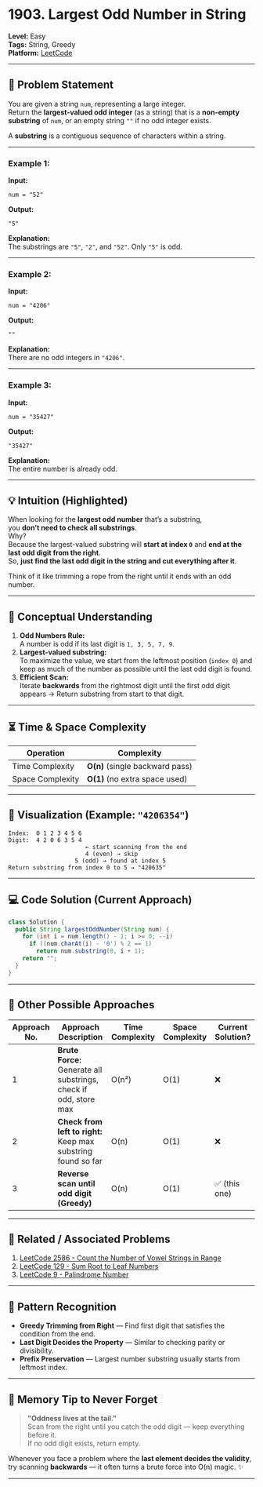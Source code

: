 # 1903. Largest Odd Number in String

**Level:** Easy  
**Tags:** String, Greedy  
**Platform:** [LeetCode](https://leetcode.com/problems/largest-odd-number-in-string/)  

---

## 📝 Problem Statement

You are given a string `num`, representing a large integer.  
Return the **largest-valued odd integer** (as a string) that is a **non-empty substring** of `num`, or an empty string `""` if no odd integer exists.

A **substring** is a contiguous sequence of characters within a string.

---

### Example 1:
**Input:**  
```
num = "52"
```  
**Output:**  
```
"5"
```  
**Explanation:**  
The substrings are `"5"`, `"2"`, and `"52"`. Only `"5"` is odd.

---

### Example 2:
**Input:**  
```
num = "4206"
```  
**Output:**  
```
""
```  
**Explanation:**  
There are no odd integers in `"4206"`.

---

### Example 3:
**Input:**  
```
num = "35427"
```  
**Output:**  
```
"35427"
```  
**Explanation:**  
The entire number is already odd.

---

## 💡 Intuition (Highlighted)

When looking for the **largest odd number** that’s a substring,  
you **don’t need to check all substrings**.  
Why?  
Because the largest-valued substring will **start at index `0`** and **end at the last odd digit from the right**.  
So, **just find the last odd digit in the string and cut everything after it**.

Think of it like trimming a rope from the right until it ends with an odd number.

---

## 🧠 Conceptual Understanding

1. **Odd Numbers Rule:**  
   A number is odd if its last digit is `1, 3, 5, 7, 9`.  
2. **Largest-valued substring:**  
   To maximize the value, we start from the leftmost position (`index 0`) and keep as much of the number as possible until the last odd digit is found.  
3. **Efficient Scan:**  
   Iterate **backwards** from the rightmost digit until the first odd digit appears → Return substring from start to that digit.

---

## ⏳ Time & Space Complexity

| Operation        | Complexity |
|------------------|------------|
| Time Complexity  | **O(n)** (single backward pass) |
| Space Complexity | **O(1)** (no extra space used) |

---

## 🌳 Visualization (Example: `"4206354"`)

```
Index:  0 1 2 3 4 5 6
Digit:  4 2 0 6 3 5 4
                      ← start scanning from the end
                      4 (even) → skip
                   5 (odd) → found at index 5
Return substring from index 0 to 5 → "420635"
```

---

## 💻 Code Solution (Current Approach)

```java
class Solution {
  public String largestOddNumber(String num) {
    for (int i = num.length() - 1; i >= 0; --i)
      if ((num.charAt(i) - '0') % 2 == 1)
        return num.substring(0, i + 1);
    return "";
  }
}
```

---

## 🔄 Other Possible Approaches

| Approach No. | Approach Description | Time Complexity | Space Complexity | Current Solution? |
|--------------|----------------------|-----------------|------------------|-------------------|
| 1 | **Brute Force:** Generate all substrings, check if odd, store max | O(n²) | O(1) | ❌ |
| 2 | **Check from left to right:** Keep max substring found so far | O(n) | O(1) | ❌ |
| 3 | **Reverse scan until odd digit (Greedy)** | O(n) | O(1) | ✅ (this one) |

---

## 🔗 Related / Associated Problems
1. [LeetCode 2586 - Count the Number of Vowel Strings in Range](https://leetcode.com/problems/count-the-number-of-vowel-strings-in-range/)
2. [LeetCode 129 - Sum Root to Leaf Numbers](https://leetcode.com/problems/sum-root-to-leaf-numbers/)  
3. [LeetCode 9 - Palindrome Number](https://leetcode.com/problems/palindrome-number/)

---

## 🎯 Pattern Recognition

- **Greedy Trimming from Right** — Find first digit that satisfies the condition from the end.
- **Last Digit Decides the Property** — Similar to checking parity or divisibility.
- **Prefix Preservation** — Largest number substring usually starts from leftmost index.

---

## 🧠 Memory Tip to Never Forget

> **"Oddness lives at the tail."**  
> Scan from the right until you catch the odd digit — keep everything before it.  
> If no odd digit exists, return empty.

Whenever you face a problem where the **last element decides the validity**,  
try scanning **backwards** — it often turns a brute force into O(n) magic. ✨

---
